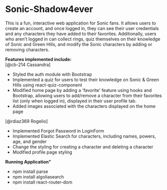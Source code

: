 # Sonic-Shadow4ever
This is a fun, interactive web application for Sonic fans. It allows users to create an account, and once logged in, they can see their user credentials and any characters they have added to their favorites. Additionally, users who aren't logged in can collect rings, quiz themselves on their knowledge of Sonic and Green Hills, and modify the Sonic characters by adding or removing characters.  
  
**Features implemented include:**  
[@cb-214 Cassandra]
* Styled the auth module with Bootstrap
* Implemented a quiz for users to test their knowledge on Sonic & Green Hills using react-quiz-component
* Modified home page by adding a 'favorite' feature using hooks and Bootstrap, allowing users to add/remove a character from their favorites list (only when logged in), displayed in their user profile tab.
* Added images associated with the characters displayed on the home page

[@rdiaz369 Rogelio]
* Implemented Forgot Password in LoginForm
* Implemented Elastic Search for characters, including names, powers, age, and gender
* Change the styling for creating a character and deleting a character
* Modified profile page styling

**Running Application"**

* npm install parse
* npm install algoliasearch
* npm install react-router-dom
